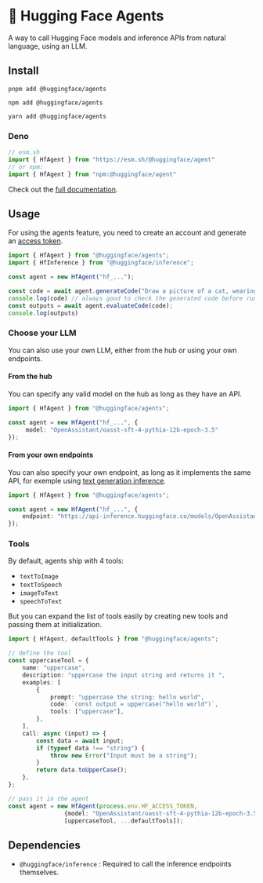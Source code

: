 # 🤗 Hugging Face Agents

A way to call Hugging Face models and inference APIs from natural language, using an LLM.

## Install

```console
pnpm add @huggingface/agents

npm add @huggingface/agents

yarn add @huggingface/agents
```

### Deno

```ts
// esm.sh
import { HfAgent } from "https://esm.sh/@huggingface/agent"
// or npm:
import { HfAgent } from "npm:@huggingface/agent"
```

Check out the [full documentation](https://huggingface.co/docs/huggingface.js/agents/README).

## Usage

For using the agents feature, you need to create an account and generate an [access token](https://huggingface.co/settings/tokens).

```ts
import { HfAgent } from "@huggingface/agents";
import { HfInference } from "@huggingface/inference";

const agent = new HfAgent("hf_...");

const code = await agent.generateCode("Draw a picture of a cat, wearing a top hat.")
console.log(code) // always good to check the generated code before running it
const outputs = await agent.evaluateCode(code);
console.log(outputs) 
```

### Choose your LLM

You can also use your own LLM, either from the hub or using your own endpoints.

#### From the hub
You can specify any valid model on the hub as long as they have an API.


```ts
import { HfAgent } from "@huggingface/agents";

const agent = new HfAgent("hf_...", {
     model: "OpenAssistant/oasst-sft-4-pythia-12b-epoch-3.5" 
});
```



#### From your own endpoints
You can also specify your own endpoint, as long as it implements the same API, for exemple using [text generation inference](https://github.com/huggingface/text-generation-inference).

```ts
import { HfAgent } from "@huggingface/agents";

const agent = new HfAgent("hf_...", {
    endpoint: "https://api-inference.huggingface.co/models/OpenAssistant/oasst-sft-4-pythia-12b-epoch-3.5",
});
```


### Tools 
By default, agents ship with 4 tools:
* `textToImage`
* `textToSpeech`
* `imageToText`
* `speechToText`

But you can expand the list of tools easily by creating new tools and passing them at initialization.

```ts
import { HfAgent, defaultTools } from "@huggingface/agents";

// define the tool
const uppercaseTool = {
    name: "uppercase",
    description: "uppercase the input string and returns it ",
    examples: [
        {
            prompt: "uppercase the string: hello world",
            code: `const output = uppercase("hello world")`,
            tools: ["uppercase"],
        },
    ],
    call: async (input) => {
        const data = await input;
        if (typeof data !== "string") {
            throw new Error("Input must be a string");
        }
        return data.toUpperCase();
    },
};

// pass it in the agent
const agent = new HfAgent(process.env.HF_ACCESS_TOKEN, 
                {model: "OpenAssistant/oasst-sft-4-pythia-12b-epoch-3.5" },
                [uppercaseTool, ...defaultTools]);
```

## Dependencies

- `@huggingface/inference` : Required to call the inference endpoints themselves.

